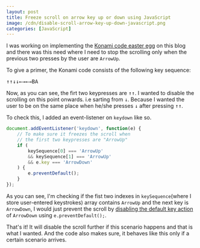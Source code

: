 ```yaml
---
layout: post
title: Freeze scroll on arrow key up or down using JavaScript
image: /cdn/disable-scroll-arrow-key-up-down-javascript.png
categories: [JavaScript]
---
```


I was working on implementing the [Konami code easter egg](/implement-konami-code-easter-egg/) on this blog and there was this need where I need to stop the scrolling only when the previous two presses by the user are `ArrowUp`.

To give a primer, the Konami code consists of the following key sequence:

<kbd>↑</kbd><kbd>↑</kbd><kbd>↓</kbd><kbd>↓</kbd><kbd>←</kbd><kbd>→</kbd><kbd>←</kbd><kbd>→</kbd><kbd>B</kbd><kbd>A</kbd>

Now, as you can see, the firt two keypresses are <kbd>↑</kbd><kbd>↑</kbd>. I wanted to disable the scrolling on this point onwards. i.e sarting from <kbd>↓</kbd>. Because I wanted the user to be on the same place when he/she presses <kbd>↓</kbd> after pressing <kbd>↑</kbd><kbd>↑</kbd>.

To check this, I added an event-listener on `keydown` like so.

```js
document.addEventListener('keydown', function(e) {
    // To make sure it freezes the scroll when 
    // the first two keypresses are "ArrowUp"
    if (
        keySequence[0] === 'ArrowUp' 
        && keySequence[1] === 'ArrowUp' 
        && e.key === 'ArrowDown'
    ) {
        e.preventDefault();
    }
});
```

As you can see, I'm checking if the fist two indexes in `keySequence`(where I store user-entered keystrokes) array contains `ArrowUp` and the next key is `ArrowDown`, I would just prevent the scroll by [disabling the default key action](https://developer.mozilla.org/en-US/docs/Web/API/Event/preventDefault) of `ArrowDown` using `e.preventDefault();`.

That's it! It will disable the scroll further if this scenario happens and that is what I wanted. And the code also makes sure, it behaves like this only if a certain scenario arrives.
